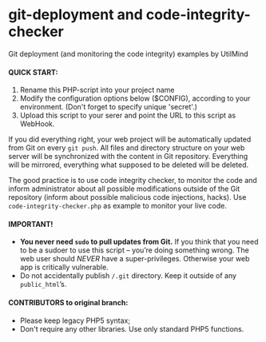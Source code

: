 # git-deployment and code-integrity-checker

Git deployment (and monitoring the code integrity) examples by UtilMind

#### QUICK START:
1. Rename this PHP-script into your project name
2. Modify the configuration options below ($CONFIG), according to your environment. (Don't forget to specify unique 'secret'.)
3. Upload this script to your serer and point the URL to this script as WebHook.

If you did everything right, your web project will be automatically updated from Git on every `git push`. All files and directory structure on your web server will be synchronized with the content in Git repository. Everything will be mirrored, everything what supposed to be deleted will be deleted.

The good practice is to use code integrity checker, to monitor the code and inform administrator about all possible modifications outside of the Git repository (inform about possible malicious code injections, hacks). Use `code-integrity-checker.php` as example to monitor your live code.

#### IMPORTANT!
* <b>You never need `sudo` to pull updates from Git.</b> If you think that you need to be a sudoer to use this script – you’re doing something wrong. The web user should _NEVER_ have a super-privileges. Otherwise your web app is critically vulnerable.
* Do not accidentally publish `/.git` directory. Keep it outside of any `public_html`’s.

#### CONTRIBUTORS to original branch:
* Please keep legacy PHP5 syntax;
* Don't require any other libraries. Use only standard PHP5 functions.
